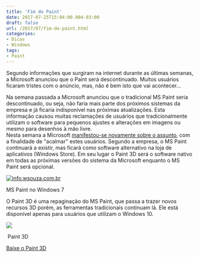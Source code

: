 ```yaml
---
title: 'Fim do Paint'
date: 2017-07-25T15:04:00.004-03:00
draft: false
url: /2017/07/fim-do-paint.html
categories:
- Dicas
- Windows
tags: 
- Paint
---
```


Segundo informações que surgiram na internet durante as últimas semanas, a Microsoft anunciou que o Paint será descontinuado. Muitos usuários ficaram tristes com o anúncio, mas, não é bem isto que vai acontecer...  
  

Na semana passada a Microsoft anunciou que o tradicional MS Paint seria descontinuado, ou seja, não faria mais parte dos próximos sistemas da empresa e já ficaria indisponível nas próximas atualizações. Esta informação causou muitas reclamações de usuários que tradicionalmente utilizam o software para pequenos ajustes e alterações em imagens ou mesmo para desenhos à mão livre.  
Nesta semana a Microsoft [manifestou-se novamente sobre o assunto](https://blogs.windows.com/windowsexperience/2017/07/24/ms-paint-stay/#vpbh3LHz6GPlbmHt.97), com a finalidade de "acalmar" estes usuários. Segundo a empresa, o MS Paint continuará a existir, mas ficará como software alternativo na loja de aplicativos (Windows Store). Em seu lugar o Paint 3D será o software nativo em todas as próximas versões do sistema da Microsoft enquanto o MS Paint será opcional.  
  

[![info.wsouza.com.br](https://2.bp.blogspot.com/-kf6fkv7KBSc/WXeGKFkCm2I/AAAAAAAADas/rEnO1GiKHUIT7g-3UJZADbb1ABK44t7RwCLcBGAs/s640/MS%2BPaint.png "MS Paint")](https://2.bp.blogspot.com/-kf6fkv7KBSc/WXeGKFkCm2I/AAAAAAAADas/rEnO1GiKHUIT7g-3UJZADbb1ABK44t7RwCLcBGAs/s1600/MS%2BPaint.png)

MS Paint no Windows 7

  
O Paint 3D é uma repaginação do MS Paint, que passa a trazer novos recursos 3D porém, as ferramentas tradicionais continuam lá. Ele está disponível apenas para usuários que utilizam o Windows 10.  
  

[![](https://1.bp.blogspot.com/-s9omdMtl8vI/WXeHwrtWldI/AAAAAAAADbI/Ljej0XCFtP0mJU48_2xX1LjfEL8JExUvQCPcBGAYYCw/s640/Paint_UI-1024x683.jpg)](https://1.bp.blogspot.com/-s9omdMtl8vI/WXeHwrtWldI/AAAAAAAADbI/Ljej0XCFtP0mJU48_2xX1LjfEL8JExUvQCPcBGAYYCw/s1600/Paint_UI-1024x683.jpg)

 Paint 3D

  
[Baixe o Paint 3D](https://www.microsoft.com/pt-br/store/p/paint-3d/9nblggh5fv99#)
